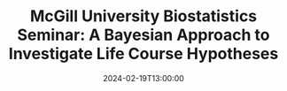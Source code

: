 ---
# Documentation: https://wowchemy.com/docs/managing-content/
type: webinar
title: "McGill University Biostatistics Seminar: A Bayesian Approach to Investigate Life Course Hypotheses"
url_freeregister: https://www.mcgill.ca/epi-biostat-occh/channels/event/bayesian-approach-investigate-life-course-hypotheses-355283
date: 2024-02-19T13:00:00
date_end: 2024-02-19T14:00:00
all_day: false
speaker: "Sreenath Madathil"
---